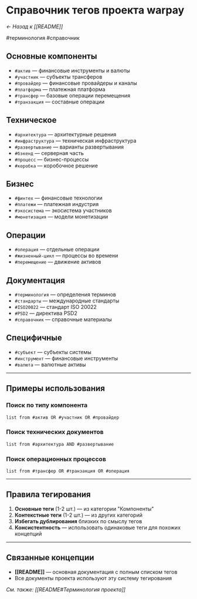# Справочник тегов проекта warpay

*← Назад к [[README]]*

#терминология #справочник

## Основные компоненты
- `#актив` — финансовые инструменты и валюты
- `#участник` — субъекты трансферов  
- `#провайдер` — финансовые провайдеры и каналы
- `#платформа` — платежная платформа
- `#трансфер` — базовые операции перемещения
- `#транзакция` — составные операции

## Техническое
- `#архитектура` — архитектурные решения
- `#инфраструктура` — техническая инфраструктура  
- `#развертывание` — варианты развертывания
- `#бэкенд` — серверная часть
- `#процесс` — бизнес-процессы
- `#коробка` — коробочное решение

## Бизнес
- `#финтех` — финансовые технологии
- `#платежи` — платежная индустрия
- `#экосистема` — экосистема участников
- `#монетизация` — модели монетизации

## Операции
- `#операция` — отдельные операции
- `#жизненный-цикл` — процессы во времени
- `#перемещение` — движение активов

## Документация
- `#терминология` — определения терминов
- `#стандарты` — международные стандарты  
- `#ISO20022` — стандарт ISO 20022
- `#PSD2` — директива PSD2
- `#справочник` — справочные материалы

## Специфичные
- `#субъект` — субъекты системы
- `#инструмент` — финансовые инструменты
- `#валюта` — валютные активы

---

## Примеры использования

### Поиск по типу компонента
```dataview
list from #актив OR #участник OR #провайдер
```

### Поиск технических документов
```dataview
list from #архитектура AND #развертывание  
```

### Поиск операционных процессов
```dataview
list from #трансфер OR #транзакция OR #операция
```

---

## Правила тегирования

1. **Основные теги** (1-2 шт.) — из категории "Компоненты"
2. **Контекстные теги** (1-2 шт.) — из других категорий
3. **Избегать дублирования** близких по смыслу тегов
4. **Консистентность** — использовать одинаковые теги для похожих концепций

---

## Связанные концепции

- **[[README]]** — основная документация с полным списком тегов
- Все документы проекта используют эту систему тегирования

*См. также: [[README#Терминология проекта]]*
